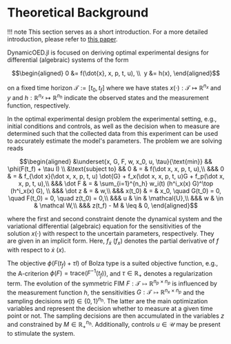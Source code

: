 # Theoretical Background

!!! note 
    This section serves as a short introduction. For a more detailed introduction, please refer to [this paper](https://doi.org/10.1137/110835098).

DynamicOED.jl is focused on deriving optimal experimental designs for differential (algebraic) systems of the form

```math 
\begin{aligned}
0 &= f(\dot{x}, x, p, t, u), \\ 
y &= h(x),
\end{aligned}
```

on a fixed time horizon $\mathcal T := [t_0, t_f]$ where we have states $x(\cdot) : \mathcal T \mapsto \mathbb R^{n_x}$ and $y$ and $h: \mathbb{R}^{n_x} \mapsto \mathbb{R}^{n_h}$ indicate the observed states and the measurement function, respectively.

In the optimal experimental design problem the experimental setting, e.g., initial conditions and controls, as well as the decision when to measure are determined such that the collected data from this experiment can be used to accurately estimate the model's parameters. The problem we are solving reads

```math
\begin{aligned}
    &\underset{x, G, F, w, x_0, u, \tau}{\text{min}} && \phi(F(t_f) + \tau I) \\
    &\text{subject to}
    &&  0           & =    & f(\dot x, x, p, t, u),\\
    &&& 0           & =    & f_{\dot x}(\dot x, x, p, t, u) \dot{G} + f_x(\dot x, x, p, t, u)G + f_p(\dot x, x, p, t, u),\\
    &&& \dot F   & =    & \sum_{i=1}^{n_h} w_i(t) (h^i_x(x) G)^\top (h^i_x(x) G), \\
    &&& \dot z  & =    & w,\\
    &&& x(t_0)        & =    & x_0, \quad  G(t_0) = 0, \quad F(t_0) = 0, \quad z(t_0) = 0,\\
    &&& u         & \in  & \mathcal{U},\\
    &&& w        & \in  & \mathcal W,\\
    &&& z(t_f) - M  & \leq & 0, 
\end{aligned}
```

where the first and second constraint denote the dynamical system and the variational differential (algebraic) equation for the sensitivities of the solution $x(\cdot)$ with respect to the uncertain parameters, respectively. They are given in an implicit form. Here, $f_{\dot x}$ ($f_x$) denotes the partial derivative of $f$ with respect to $\dot x$ ($x$). 

The objective $\phi(F(t_f) + \tau I)$ of Bolza type is a suited objective function, e.g., the A-criterion $\phi(F) = \textrm{trace}(F^{-1}(t_f))$, and $\tau \in \mathbb R_+$ denotes a regularization term. 
The evolution of the symmetric FIM $F : \mathcal{T} \mapsto \mathbb{R}^{n_p \times n_p}$ is influenced by the measurement function $h$, the sensitivities 
$G : \mathcal{T} \mapsto \mathbb{R}^{n_x \times n_p}$ and the sampling decisions $w(t) \in \{0,1\}^{n_h}$. The latter are the main optimization variables and represent the decision whether to measure at a given time point or not. The sampling decisions are then accumulated in the variables $z$ and constrained by $M \in \mathbb{R}^{n_h}_{+}$. Additionally, controls $u \in \mathcal{U}$ may be present to stimulate the system.

